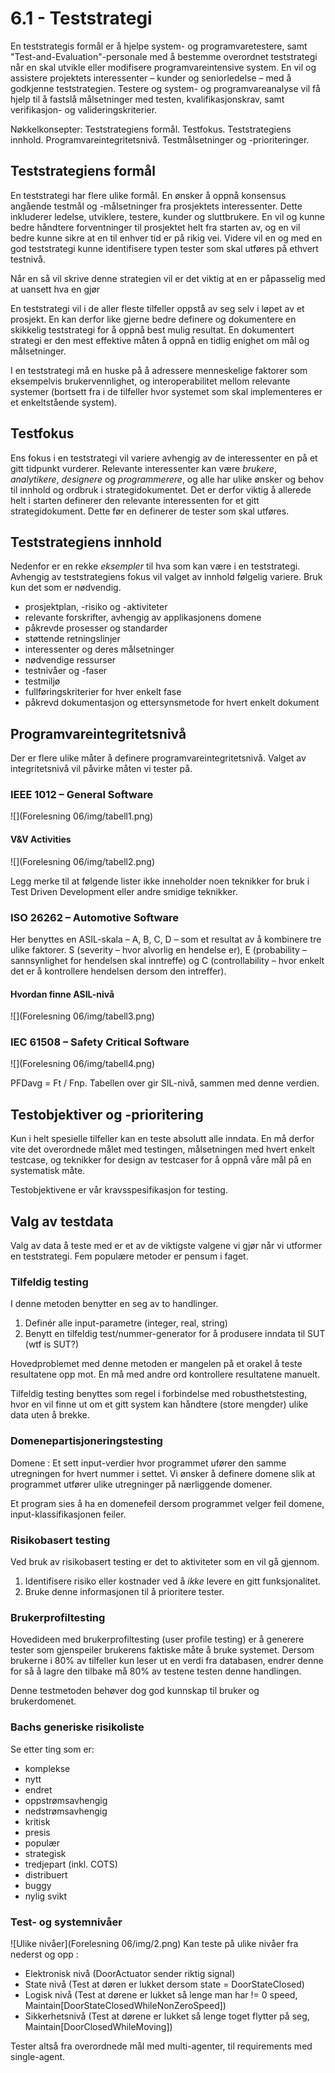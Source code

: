 # 6.1 - Teststrategi
En teststrategis formål er å hjelpe system- og programvaretestere, samt "Test-and-Evaluation"-personale med å bestemme overordnet teststrategi når en skal utvikle eller modifisere programvareintensive system. En vil og assistere projektets interessenter – kunder og seniorledelse – med å godkjenne teststrategien. Testere og system- og programvareanalyse vil få hjelp til å fastslå målsetninger med testen, kvalifikasjonskrav, samt verifikasjon- og valideringskriterier.

Nøkkelkonsepter:
Teststrategiens formål. Testfokus. Teststrategiens innhold. Programvareintegritetsnivå. Testmålsetninger og -prioriteringer.


## Teststrategiens formål
En teststrategi har flere ulike formål. En ønsker å oppnå konsensus angående testmål og -målsetninger fra prosjektets interessenter. Dette inkluderer ledelse, utviklere, testere, kunder og sluttbrukere. En vil og kunne bedre håndtere forventninger til prosjektet helt fra starten av, og en vil bedre kunne sikre at en til enhver tid er på rikig vei. Videre vil en og med en god teststrategi kunne identifisere typen tester som skal utføres på ethvert testnivå.

Når en så vil skrive denne strategien vil er det viktig at en er påpasselig med at uansett hva en gjør 

En teststrategi vil i de aller fleste tilfeller oppstå av seg selv i løpet av et prosjekt. En kan derfor like gjerne bedre definere og dokumentere en skikkelig teststrategi for å oppnå best mulig resultat. En dokumentert strategi er den mest effektive måten å oppnå en tidlig enighet om mål og målsetninger.

I en teststrategi må en huske på å adressere menneskelige faktorer som eksempelvis brukervennlighet, og interoperabilitet mellom relevante systemer (bortsett fra i de tilfeller hvor systemet som skal implementeres er et enkeltstående system).


## Testfokus
Ens fokus i en teststrategi vil variere avhengig av de interessenter en på et gitt tidpunkt vurderer. Relevante interessenter kan være *brukere*, *analytikere*, *designere* og *programmerere*, og alle har ulike ønsker og behov til innhold og ordbruk i strategidokumentet. Det er derfor viktig å allerede helt i starten definerer den relevante interessenten for et gitt strategidokument. Dette før en definerer de tester som skal utføres.


## Teststrategiens innhold
Nedenfor er en rekke *eksempler* til hva som kan være i en teststrategi. Avhengig av teststrategiens fokus vil valget av innhold følgelig variere. Bruk kun det som er nødvendig.

* prosjektplan, -risiko og -aktiviteter
* relevante forskrifter, avhengig av applikasjonens domene
* påkrevde prosesser og standarder
* støttende retningslinjer
* interessenter og deres målsetninger
* nødvendige ressurser
* testnivåer og -faser
* testmiljø
* fullføringskriterier for hver enkelt fase
* påkrevd dokumentasjon og ettersynsmetode for hvert enkelt dokument


## Programvareintegritetsnivå
Der er flere ulike måter å definere programvareintegritetsnivå. Valget av integritetsnivå vil påvirke måten vi tester på.

### IEEE 1012 – General Software

![](Forelesning 06/img/tabell1.png)

#### V&V Activities

![](Forelesning 06/img/tabell2.png)

Legg merke til at følgende lister ikke inneholder noen teknikker for bruk i Test Driven Development eller andre smidige teknikker. 

### ISO 26262 – Automotive Software
Her benyttes en ASIL-skala – A, B, C, D – som et resultat av å kombinere tre ulike faktorer. S (severity – hvor alvorlig en hendelse er), E (probability – sannsynlighet for hendelsen skal inntreffe) og C (controllability – hvor enkelt det er å kontrollere hendelsen dersom den intreffer).

#### Hvordan finne ASIL-nivå

![](Forelesning 06/img/tabell3.png)


### IEC 61508 – Safety Critical Software

![](Forelesning 06/img/tabell4.png)


PFDavg = Ft / Fnp. Tabellen over gir SIL-nivå, sammen med denne verdien.



## Testobjektiver og -prioritering
Kun i helt spesielle tilfeller kan en teste absolutt alle inndata. En må derfor vite det overordnede målet med testingen, målsetningen med hvert enkelt testcase, og teknikker for design av testcaser for å oppnå våre mål på en systematisk måte.

Testobjektivene er vår kravsspesifikasjon for testing.


## Valg av testdata
Valg av data å teste med er et av de viktigste valgene vi gjør når vi utformer en teststrategi. Fem populære metoder er pensum i faget.


### Tilfeldig testing
I denne metoden benytter en seg av to handlinger.

1. Definér alle input-parametre (integer, real, string)
2. Benytt en tilfeldig test/nummer-generator for å produsere inndata til SUT (wtf is SUT?)

Hovedproblemet med denne metoden er mangelen på et orakel å teste resultatene opp mot. En må med andre ord kontrollere resultatene manuelt.

Tilfeldig testing benyttes som regel i forbindelse med robusthetstesting, hvor en vil finne ut om et gitt system kan håndtere (store mengder) ulike data uten å brekke.


### Domenepartisjoneringstesting

Domene
: Et sett input-verdier hvor programmet ufører den samme utregningen for hvert nummer i settet. Vi ønsker å definere domene slik at programmet utfører ulike utregninger på nærliggende domener.

Et program sies å ha en domenefeil dersom programmet velger feil domene, input-klassifikasjonen feiler.


### Risikobasert testing
Ved bruk av risikobasert testing er det to aktiviteter som en vil gå gjennom.

1. Identifisere risiko eller kostnader ved å *ikke* levere en gitt funksjonalitet.
2. Bruke denne informasjonen til å prioritere tester.


### Brukerprofiltesting
Hovedideen med brukerprofiltesting (user profile testing) er å generere tester som gjenspeiler brukerens faktiske måte å bruke systemet. Dersom brukerne i 80% av tilfeller kun leser ut en verdi fra databasen, endrer denne for så å lagre den tilbake må 80% av testene testen denne handlingen.

Denne testmetoden behøver dog god kunnskap til bruker og brukerdomenet.

### Bachs generiske risikoliste
Se etter ting som er:
* komplekse
* nytt
* endret
* oppstrømsavhengig
* nedstrømsavhengig
* kritisk
* presis
* populær
* strategisk
* tredjepart (inkl. COTS)
* distribuert
* buggy
* nylig svikt

### Test- og systemnivåer
![Ulike nivåer](Forelesning 06/img/2.png)
Kan teste på ulike nivåer fra nederst og opp :
* Elektronisk nivå (DoorActuator sender riktig signal)
* State nivå (Test at døren er lukket dersom state = DoorStateClosed)
* Logisk nivå (Test at dørene er lukket så lenge man har != 0 speed, Maintain[DoorStateClosedWhileNonZeroSpeed])
* Sikkerhetsnivå (Test at dørene er lukket så lenge toget flytter på seg, Maintain[DoorClosedWhileMoving])

Tester altså fra overordnede mål med multi-agenter, til requirements med single-agent.
